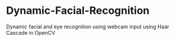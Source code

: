 # Dynamic-Facial-Recognition
Dynamic facial and eye recognition using webcam input using Haar Cascade in OpenCV
